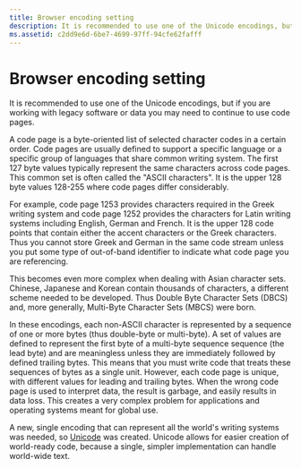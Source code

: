 ```yaml
---
title: Browser encoding setting
description: It is recommended to use one of the Unicode encodings, but if you are working with legacy software you may need to continue to use code pages.
ms.assetid: c2dd9e6d-6be7-4699-97ff-94cfe62fafff
---
```

# Browser encoding setting

It is recommended to use one of the Unicode encodings, but if you are working with legacy software or data you may need to continue to use code pages.

A code page is a byte-oriented list of selected character codes in a certain order.
Code pages are usually defined to support a specific language or a specific group of languages that share common writing system.
The first 127 byte values typically represent the same characters across code pages.
This common set is often called the "ASCII characters".
It is the upper 128 byte values 128-255 where code pages differ considerably.

For example, code page 1253 provides characters required in the Greek writing system and code page 1252 provides the characters for Latin writing systems including English, German and French.
It is the upper 128 code points that contain either the accent characters or the Greek characters.
Thus you cannot store Greek and German in the same code stream unless you put some type of out-of-band identifier to indicate what code page you are referencing.

This becomes even more complex when dealing with Asian character sets.
Chinese, Japanese and Korean contain thousands of characters, a different scheme needed to be developed.
Thus Double Byte Character Sets (DBCS) and, more generally, Multi-Byte Character Sets (MBCS) were born.

In these encodings, each non-ASCII character is represented by a sequence of one or more bytes (thus double-byte or multi-byte).
A set of values are defined to represent the first byte of a multi-byte sequence sequence (the lead byte) and are meaningless unless they are immediately followed by defined trailing bytes.
This means that you must write code that treats these sequences of bytes as a single unit.
However, each code page is unique, with different values for leading and trailing bytes.
When the wrong code page is used to interpret data, the result is garbage, and easily results in data loss.
This creates a very complex problem for applications and operating systems meant for global use.

A new, single encoding that can represent all the world's writing systems was needed, so [Unicode](../encoding/encoding-overview.md) was created.
Unicode allows for easier creation of world-ready code, because a single, simpler implementation can handle world-wide text.
